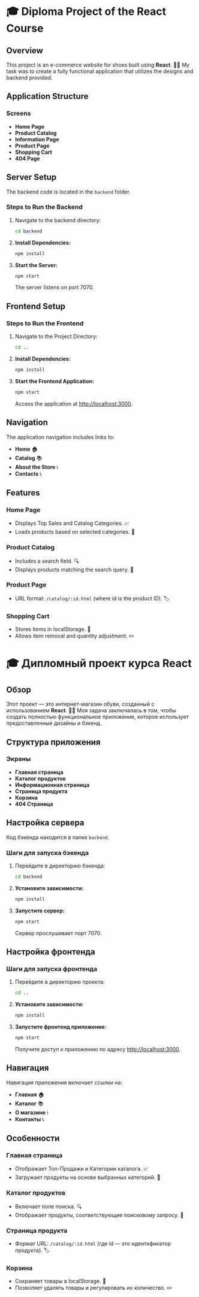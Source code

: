 # 🎓 Diploma Project of the React Course

## Overview

This project is an e-commerce website for shoes built using **React**. 🥿👟 My task was to create a fully functional application that utilizes the designs and backend provided.

## Application Structure

### Screens

- **Home Page**
- **Product Catalog**
- **Information Page**
- **Product Page**
- **Shopping Cart**
- **404 Page**

## Server Setup

The backend code is located in the `backend` folder.

### Steps to Run the Backend

1. Navigate to the backend directory:  
   ```bash
   cd backend
   ```

2. **Install Dependencies:**
   ```bash
   npm install 
   ```

3. **Start the Server:**   
   ```bash
   npm start 
   ```

   The server listens on port 7070.   

## Frontend Setup

### Steps to Run the Frontend

1. Navigate to the Project Directory:  
   ```bash
   cd ..
   ```

2. **Install Dependencies:**
   ```bash
   npm install
   ```

3. **Start the Frontend Application:**
   ```bash
   npm start
   ```

   Access the application at [http://localhost:3000](http://localhost:3000).

## Navigation

The application navigation includes links to:

- **Home** 🏠
- **Catalog** 📚
- **About the Store** ℹ️
- **Contacts** 📞

## Features

### Home Page

- Displays Top Sales and Catalog Categories. 📈
- Loads products based on selected categories. 🎯

### Product Catalog

- Includes a search field. 🔍
- Displays products matching the search query. 🛒

### Product Page

- URL format: `/catalog/:id.html` (where id is the product ID). 🏷️

### Shopping Cart

- Stores items in localStorage. 💾
- Allows item removal and quantity adjustment. ✏️


# 🎓 Дипломный проект курса React

## Обзор

Этот проект — это интернет-магазин обуви, созданный с использованием **React**. 🥿👟 Моя задача заключалась в том, чтобы создать полностью функциональное приложение, которое использует предоставленные дизайны и бэкенд.

## Структура приложения

### Экраны

- **Главная страница**
- **Каталог продуктов**
- **Информационная страница**
- **Страница продукта**
- **Корзина**
- **404 Страница**

## Настройка сервера

Код бэкенда находится в папке `backend`.

### Шаги для запуска бэкенда

1. Перейдите в директорию бэкенда:  
   ```bash
   cd backend
   ```

2. **Установите зависимости:**
   ```bash
   npm install 
   ```

3. **Запустите сервер:**   
   ```bash
   npm start 
   ```

   Сервер прослушивает порт 7070.   

## Настройка фронтенда

### Шаги для запуска фронтенда

1. Перейдите в директорию проекта:  
   ```bash
   cd ..
   ```

2. **Установите зависимости:**
   ```bash
   npm install
   ```

3. **Запустите фронтенд приложение:**
   ```bash
   npm start
   ```

   Получите доступ к приложению по адресу [http://localhost:3000](http://localhost:3000).

## Навигация

Навигация приложения включает ссылки на:

- **Главная** 🏠
- **Каталог** 📚
- **О магазине** ℹ️
- **Контакты** 📞

## Особенности

### Главная страница

- Отображает Топ-Продажи и Категории каталога. 📈
- Загружает продукты на основе выбранных категорий. 🎯

### Каталог продуктов

- Включает поле поиска. 🔍
- Отображает продукты, соответствующие поисковому запросу. 🛒

### Страница продукта

- Формат URL: `/catalog/:id.html` (где id — это идентификатор продукта). 🏷️

### Корзина

- Сохраняет товары в localStorage. 💾
- Позволяет удалять товары и регулировать их количество. ✏️
